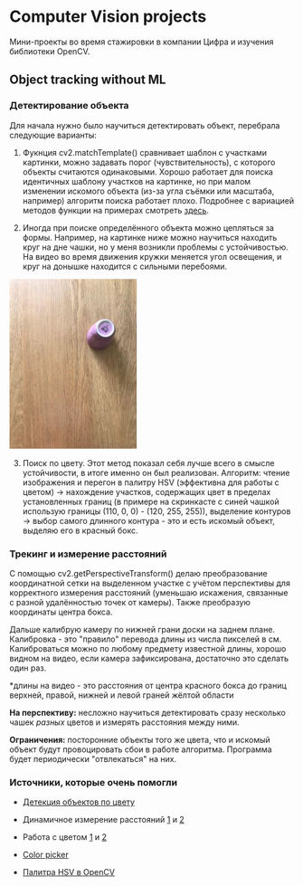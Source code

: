 # Computer Vision projects
Мини-проекты во время стажировки в компании Цифра и изучения библиотеки OpenCV.
## Object tracking without ML
### Детектирование объекта
Для начала нужно было научиться детектировать объект, перебрала следующие варианты:

1) Фукнция cv2.matchTemplate() сравнивает шаблон с участками картинки, можно задавать порог (чувствительность), с которого объекты считаются одинаковыми. Хорошо работает для поиска идентичных шаблону участков на картинке, но при малом изменении искомого объекта (из-за угла съёмки или масштаба, например) алгоритм поиска работает плохо. Подробнее с вариацией методов функции на примерах смотреть [здесь](https://opencv-python-tutroals.readthedocs.io/en/latest/py_tutorials/py_imgproc/py_template_matching/py_template_matching.html).

2) Иногда при поиске определённого объекта можно цепляться за формы. Например, на картинке ниже можно научиться находить круг на дне чашки, но у меня возникли проблемы с устойчивостью. На видео во время движения кружки меняется угол освещения, и круг на донышке находится с сильными перебоями.

![example](https://github.com/molotkova/computer-vision/blob/master/git_rnd.jpg)

3) Поиск по цвету. Этот метод показал себя лучше всего в смысле устойчивости, в итоге именно он был реализован. Алгоритм: чтение изображения и перегон в палитру HSV (эффективна для работы с цветом) -> нахождение участков, содержащих цвет в пределах установленных границ (в примере на скринкасте с синей чашкой использую границы (110, 0, 0) - (120, 255, 255)), выделение контуров -> выбор самого длинного контура - это и есть искомый объект, выделяю его в красный бокс.

### Трекинг и измерение расстояний

С помощью cv2.getPerspectiveTransform() делаю преобразование координатной сетки на выделенном участке с учётом перспективы для корректного измерения расстояний (уменьшаю искажения, связанные с разной удалённостью точек от камеры). Также преобразую координаты центра бокса.

Дальше калибрую камеру по нижней грани доски на заднем плане. Калибровка - это "правило" перевода длины из числа пикселей в см. Калиброваться можно по любому предмету известной длины, хорошо видном на видео, если камера зафиксирована, достаточно это сделать один раз.

\*длины на видео - это расстояния от центра красного бокса до границ верхней, правой, нижней и левой граней жёлтой области

**На перспективу:** несложно научиться детектировать сразу несколько чашек *разных* цветов и измерять расстояния между ними.

**Ограничения:** посторонние объекты того же цвета, что и искомый объект будут провоцировать сбои в работе алгоритма. Программа будет периодически "отвлекаться" на них.
### Источники, которые очень помогли
* [Детекция объектов по цвету](https://towardsdatascience.com/real-time-object-detection-without-machine-learning-5139b399ee7d)

* Динамичное измерение расстояний [1](https://towardsdatascience.com/monitoring-social-distancing-using-ai-c5b81da44c9f?gi=50a5df69723b) и [2](https://towardsdatascience.com/a-social-distancing-detector-using-a-tensorflow-object-detection-model-python-and-opencv-4450a431238)

* Работа с цветом [1](https://www.pyimagesearch.com/2014/08/04/opencv-python-color-detection/) и [2](https://robotclass.ru/tutorials/opencv-color-range-filter/)

* [Color picker](https://imagecolorpicker.com/)

* [Палитра HSV в OpenCV](https://answers.opencv.org/question/184711/select-hsv-hue-from-30-to-30-in-python/)
